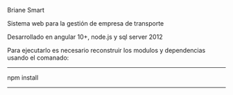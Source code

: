 Briane Smart

Sistema web para la gestión de empresa de transporte

Desarrollado en angular 10+, node.js y sql server 2012

Para ejecutarlo es necesario reconstruir los modulos y dependencias usando el comanado:

***********
npm install
***********
